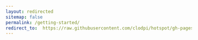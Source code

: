 ```yaml
---
layout: redirected
sitemap: false
permalink: /getting-started/
redirect_to:  https://raw.githubusercontent.com/clodpi/hotspot/gh-pages/docs/getting-started.pdf
---
```


